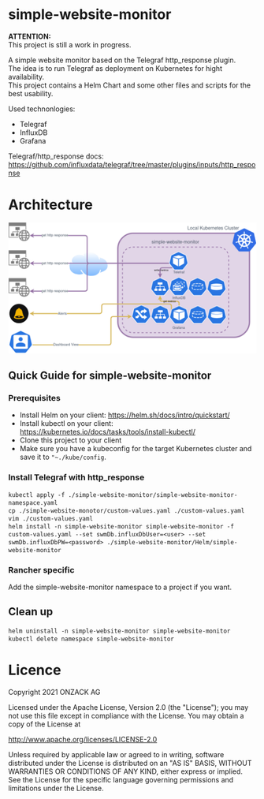 # simple-website-monitor

**ATTENTION:**  
This project is still a work in progress.

A simple website monitor based on the Telegraf http_response plugin.  
The idea is to run Telegraf as deployment on Kubernetes for hight availability.    
This project contains a Helm Chart and some other files and scripts for the best usability.  

Used technonlogies:
* Telegraf
* InfluxDB
* Grafana

Telegraf/http_response docs: https://github.com/influxdata/telegraf/tree/master/plugins/inputs/http_response

# Architecture
![A Sample Graph for visualization ](https://github.com/onzack/simple-website-monitor/blob/main/Docs/simple-website-monitor-architecture.png)

## Quick Guide for simple-website-monitor

### Prerequisites
- Install Helm on your client: https://helm.sh/docs/intro/quickstart/
- Install kubectl on your client: https://kubernetes.io/docs/tasks/tools/install-kubectl/  
- Clone this project to your client  
- Make sure you have a kubeconfig for the target Kubernetes cluster and save it to ```"~./kube/config```.

### Install Telegraf with http_response
```
kubectl apply -f ./simple-website-monitor/simple-website-monitor-namespace.yaml
cp ./simple-website-monotor/custom-values.yaml ./custom-values.yaml
vim ./custom-values.yaml
helm install -n simple-website-monitor simple-website-monitor -f custom-values.yaml --set swmDb.influxDbUser=<user> --set swmDb.influxDbPW=<password> ./simple-website-monitor/Helm/simple-website-monitor
```

### Rancher specific
Add the simple-website-monitor namespace to a project if you want.

## Clean up
```
helm uninstall -n simple-website-monitor simple-website-monitor
kubectl delete namespace simple-website-monitor
```

# Licence
Copyright 2021 ONZACK AG

Licensed under the Apache License, Version 2.0 (the "License");
you may not use this file except in compliance with the License.
You may obtain a copy of the License at

http://www.apache.org/licenses/LICENSE-2.0

Unless required by applicable law or agreed to in writing, software
distributed under the License is distributed on an "AS IS" BASIS,
WITHOUT WARRANTIES OR CONDITIONS OF ANY KIND, either express or implied.
See the License for the specific language governing permissions and
limitations under the License.
